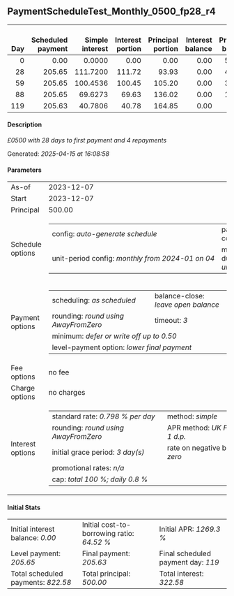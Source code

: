 <h2>PaymentScheduleTest_Monthly_0500_fp28_r4</h2><table><thead style="vertical-align: bottom;"><th style="text-align: right;">Day</th><th style="text-align: right;">Scheduled payment</th><th style="text-align: right;">Simple interest</th><th style="text-align: right;">Interest portion</th><th style="text-align: right;">Principal portion</th><th style="text-align: right;">Interest balance</th><th style="text-align: right;">Principal balance</th><th style="text-align: right;">Total simple interest</th><th style="text-align: right;">Total interest</th><th style="text-align: right;">Total principal</th></thead><tr style="text-align: right;"><td class="ci00">0</td><td class="ci01" style="white-space: nowrap;">0.00</td><td class="ci02">0.0000</td><td class="ci03">0.00</td><td class="ci04">0.00</td><td class="ci05">0.00</td><td class="ci06">500.00</td><td class="ci07">0.0000</td><td class="ci08">0.00</td><td class="ci09">0.00</td></tr><tr style="text-align: right;"><td class="ci00">28</td><td class="ci01" style="white-space: nowrap;">205.65</td><td class="ci02">111.7200</td><td class="ci03">111.72</td><td class="ci04">93.93</td><td class="ci05">0.00</td><td class="ci06">406.07</td><td class="ci07">111.7200</td><td class="ci08">111.72</td><td class="ci09">93.93</td></tr><tr style="text-align: right;"><td class="ci00">59</td><td class="ci01" style="white-space: nowrap;">205.65</td><td class="ci02">100.4536</td><td class="ci03">100.45</td><td class="ci04">105.20</td><td class="ci05">0.00</td><td class="ci06">300.87</td><td class="ci07">212.1736</td><td class="ci08">212.17</td><td class="ci09">199.13</td></tr><tr style="text-align: right;"><td class="ci00">88</td><td class="ci01" style="white-space: nowrap;">205.65</td><td class="ci02">69.6273</td><td class="ci03">69.63</td><td class="ci04">136.02</td><td class="ci05">0.00</td><td class="ci06">164.85</td><td class="ci07">281.8009</td><td class="ci08">281.80</td><td class="ci09">335.15</td></tr><tr style="text-align: right;"><td class="ci00">119</td><td class="ci01" style="white-space: nowrap;">205.63</td><td class="ci02">40.7806</td><td class="ci03">40.78</td><td class="ci04">164.85</td><td class="ci05">0.00</td><td class="ci06">0.00</td><td class="ci07">322.5815</td><td class="ci08">322.58</td><td class="ci09">500.00</td></tr></table><p><h4>Description</h4><i>£0500 with 28 days to first payment and 4 repayments</i></p><p>Generated: <i>2025-04-15 at 16:08:58</i></p><h4>Parameters</h4><table><tr><td>As-of</td><td>2023-12-07</td></tr><tr><td>Start</td><td>2023-12-07</td></tr><tr><td>Principal</td><td>500.00</td></tr><tr><td>Schedule options</td><td><table><tr><td>config: <i>auto-generate schedule</i></td><td>payment count: <i>4</i></td></tr><tr><td style="white-space: nowrap;">unit-period config: <i>monthly from 2024-01 on 04</i></td><td>max duration: <i>unlimited</i></td></tr></table></td></tr><tr><td>Payment options</td><td><table><tr><td>scheduling: <i>as scheduled</i></td><td>balance-close: <i>leave&nbsp;open&nbsp;balance</i></td></tr><tr><td>rounding: <i>round using AwayFromZero</i></td><td>timeout: <i>3</i></td></tr><tr><td colspan='2'>minimum: <i>defer&nbsp;or&nbsp;write&nbsp;off&nbsp;up&nbsp;to&nbsp;0.50</i></td></tr><tr><td colspan='2'>level-payment option: <i>lower&nbsp;final&nbsp;payment</i></td></tr></table></td></tr><tr><td>Fee options</td><td>no fee</td></tr><tr><td>Charge options</td><td>no charges</td></tr><tr><td>Interest options</td><td><table><tr><td>standard rate: <i>0.798 % per day</i></td><td>method: <i>simple</i></td></tr><tr><td>rounding: <i>round using AwayFromZero</i></td><td>APR method: <i>UK FCA to 1 d.p.</i></td></tr><tr><td>initial grace period: <i>3 day(s)</i></td><td>rate on negative balance: <i>zero</i></td></tr><tr><td colspan="2">promotional rates: <i><i>n/a</i></i></td></tr><tr><td colspan="2">cap: <i>total 100 %; daily 0.8 %</td></tr></table></td></tr></table><h4>Initial Stats</h4><table><tr><td>Initial interest balance: <i>0.00</i></td><td>Initial cost-to-borrowing ratio: <i>64.52 %</i></td><td>Initial APR: <i>1269.3 %</i></td></tr><tr><td>Level payment: <i>205.65</i></td><td>Final payment: <i>205.63</i></td><td>Final scheduled payment day: <i>119</i></td></tr><tr><td>Total scheduled payments: <i>822.58</i></td><td>Total principal: <i>500.00</i></td><td>Total interest: <i>322.58</i></td></tr></table>